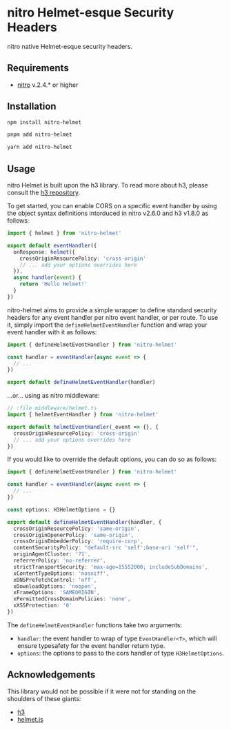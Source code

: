 # nitro Helmet-esque Security Headers

nitro native Helmet-esque security headers.

## Requirements

- [nitro](https://nitro.unjs.io) v.2.4.\* or higher

## Installation

```bash
npm install nitro-helmet
```

```bash
pnpm add nitro-helmet
```

```bash
yarn add nitro-helmet
```

## Usage

nitro Helmet is built upon the h3 library. To read more about h3, please consult the [h3 repository](https://github.com/unjs/h3).

To get started, you can enable CORS on a specific event handler by using the object syntax definitions intorduced in nitro v2.6.0 and h3 v1.8.0 as follows:

```ts
import { helmet } from 'nitro-helmet'

export default eventHandler({
  onResponse: helmet({
    crossOriginResourcePolicy: 'cross-origin'
    // ... add your options overrides here
  }),
  async handler(event) {
    return 'Hello Helmet!'
  }
})
```

nitro-helmet aims to provide a simple wrapper to define standard security headers for any event handler per nitro event handler, or per route. To use it, simply import the `defineHelmetEventHandler` function and wrap your event handler with it as follows:

```ts
import { defineHelmetEventHandler } from 'nitro-helmet'

const handler = eventHandler(async event => {
  // ...
})

export default defineHelmetEventHandler(handler)
```

...or... using as nitro middleware:

```ts
// :file middleware/helmet.ts
import { helmetEventHandler } from 'nitro-helmet'

export default helmetEventHandler(_event => {}, {
  crossOriginResourcePolicy: 'cross-origin'
  // ... add your options overrides here
})
```

If you would like to override the default options, you can do so as follows:

```ts
import { defineHelmetEventHandler } from 'nitro-helmet'

const handler = eventHandler(async event => {
  // ...
})

const options: H3HelmetOptions = {}

export default defineHelmetEventHandler(handler, {
  crossOriginResourcePolicy: 'same-origin',
  crossOriginOpenerPolicy: 'same-origin',
  crossOriginEmbedderPolicy: 'require-corp',
  contentSecurityPolicy: "default-src 'self';base-uri 'self'",
  originAgentCluster: '?1',
  referrerPolicy: 'no-referrer',
  strictTransportSecurity: 'max-age=15552000; includeSubDomains',
  xContentTypeOptions: 'nosniff',
  xDNSPrefetchControl: 'off',
  xDownloadOptions: 'noopen',
  xFrameOptions: 'SAMEORIGIN',
  xPermittedCrossDomainPolicies: 'none',
  xXSSProtection: '0'
})
```

The `defineHelmetEventHandler` functions take two arguments:

- `handler`: the event handler to wrap of type `EventHandler<T>`, which will ensure typesafety for the event handler return type.
- `options`: the options to pass to the cors handler of type `H3HelmetOptions`.

## Acknowledgements

This library would not be possible if it were not for standing on the shoulders of these giants:

- [h3](https://github.com/unjs)
- [helmet.js](https://helmetjs.github.io)
